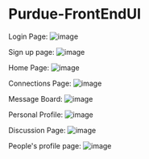 # Purdue-FrontEndUI

Login Page: 
![image](https://github.com/naman-bajpai/Purdue-FrontEndUI/assets/83026511/2a0b6e7d-2efb-4b99-9b6c-c4e1c5e80e8a)

Sign up page: 
![image](https://github.com/naman-bajpai/Purdue-FrontEndUI/assets/83026511/92b3e251-3362-417f-b839-6c8c90bf19d1)


Home Page: 
![image](https://github.com/naman-bajpai/Purdue-FrontEndUI/assets/83026511/db421ec1-1a79-47bb-9836-95aaa3268153)


Connections Page: 
![image](https://github.com/naman-bajpai/Purdue-FrontEndUI/assets/83026511/a7d6b0f3-7261-480d-a961-c40823624230)


Message Board: 
![image](https://github.com/naman-bajpai/Purdue-FrontEndUI/assets/83026511/e2aefbfd-3a15-4910-9a8f-5ff31d4fcd3c)

Personal Profile: 
![image](https://github.com/naman-bajpai/Purdue-FrontEndUI/assets/83026511/c752396e-80a0-4bea-b3b0-448b86eabb68)

Discussion Page: 
![image](https://github.com/naman-bajpai/Purdue-FrontEndUI/assets/83026511/69bb7b23-b50f-40af-8115-98188a070f10)

People's profile page: 
![image](https://github.com/naman-bajpai/Purdue-FrontEndUI/assets/83026511/2a7d1b23-ee3a-4a83-a5c8-86d285a9aa0d)
